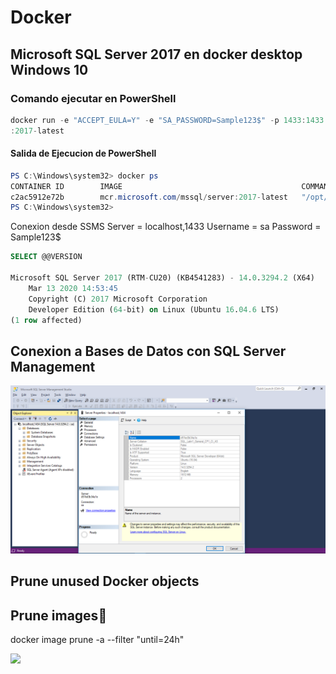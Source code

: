 # Docker
## Microsoft SQL Server 2017 en docker desktop Windows 10
### Comando ejecutar en PowerShell


```powershell
docker run -e "ACCEPT_EULA=Y" -e "SA_PASSWORD=Sample123$" -p 1433:1433 --rm --name MSSQL -v /d/Docker/MSSQL/data:/var/opt/mssql/data -d mcr.microsoft.com/mssql/server
:2017-latest

```


#### Salida de Ejecucion de PowerShell
```powershell
PS C:\Windows\system32> docker ps
CONTAINER ID        IMAGE                                        COMMAND                  CREATED             STATUS              PORTS                    NAMES
c2ac5912e72b        mcr.microsoft.com/mssql/server:2017-latest   "/opt/mssql/bin/nonr…"   19 minutes ago      Up 19 minutes       0.0.0.0:1433->1433/tcp   sql1
PS C:\Windows\system32>
```

Conexion desde SSMS 
Server = localhost,1433
Username = sa
Password = Sample123$

```sql
SELECT @@VERSION

Microsoft SQL Server 2017 (RTM-CU20) (KB4541283) - 14.0.3294.2 (X64) 
	Mar 13 2020 14:53:45 
	Copyright (C) 2017 Microsoft Corporation
	Developer Edition (64-bit) on Linux (Ubuntu 16.04.6 LTS)
(1 row affected)
```
## Conexion a Bases de Datos con SQL Server Management
![mssql](https://github.com/sebastianmarquezsb/Docker/blob/master/mssql.PNG)


## Prune unused Docker objects
## Prune images🔗
docker image prune -a --filter "until=24h"

<p>
  <a href="https://online.visualstudio.com/environments/new?name=My%20Project&repo=username/reponame">
    <img src="https://img.shields.io/endpoint?style=social&url=https%3A%2F%2Faka.ms%2Fvso-badge">
  </a>
</p>

